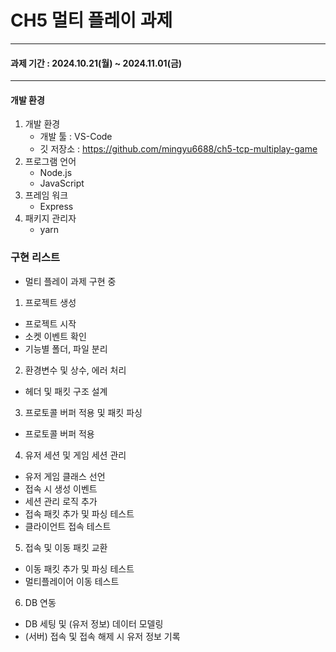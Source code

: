 # CH5 멀티 플레이 과제
----
#### 과제 기간 : 2024.10.21(월) ~ 2024.11.01(금)
----
#### 개발 환경
1. 개발 환경
   - 개발 툴 : VS-Code
   - 깃 저장소 : https://github.com/mingyu6688/ch5-tcp-multiplay-game
1. 프로그램 언어
   - Node.js
   - JavaScript
1. 프레임 워크
   - Express
1. 패키지 관리자
   - yarn

### 구현 리스트
- 멀티 플레이 과제 구현 중<br>
1. 프로젝트 생성<br>
- 프로젝트 시작
- 소켓 이벤트 확인
- 기능별 폴더, 파일 분리
2. 환경변수 및 상수, 에러 처리<br>
- 헤더 및 패킷 구조 설계
3. 프로토콜 버퍼 적용 및 패킷 파싱<br>
- 프로토콜 버퍼 적용
4. 유저 세션 및 게임 세션 관리<br>
- 유저 게임 클래스 선언
- 접속 시 생성 이벤트
- 세션 관리 로직 추가
- 접속 패킷 추가 및 파싱 테스트
- 클라이언트 접속 테스트
5. 접속 및 이동 패킷 교환<br>
- 이동 패킷 추가 및 파싱 테스트
- 멀티플레이어 이동 테스트
6. DB 연동<br>
- DB 세팅 및 (유저 정보) 데이터 모델링
- (서버) 접속 및 접속 해제 시 유저 정보 기록